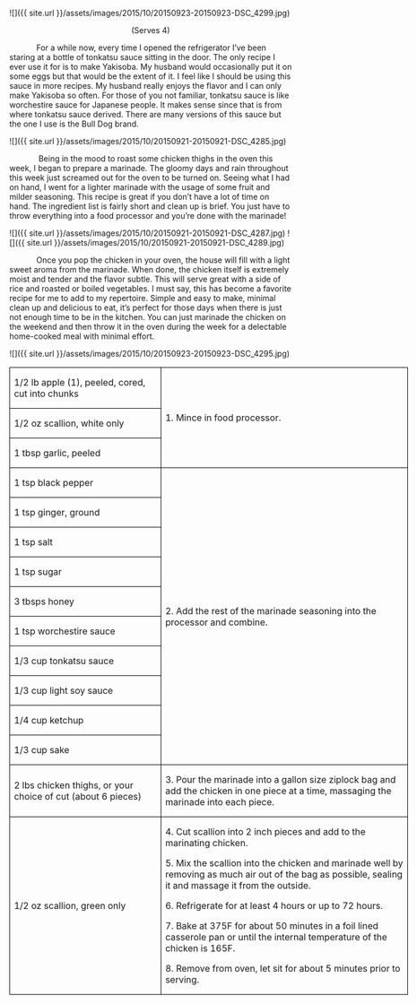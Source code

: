 ![]({{ site.url }}/assets/images/2015/10/20150923-20150923-DSC_4299.jpg)
<p align=center style='text-align:center'><span>(Serves 4)</span></p>

<p style='text-indent:.5in'><span style=''>For
a while now, every time I opened the refrigerator I’ve been staring at a bottle of tonkatsu sauce sitting in the door. The only recipe I ever use it for is to make Yakisoba. My husband would occasionally put it on some eggs but that would be the extent of it. I feel like I should be using this sauce in more recipes. My husband really enjoys the flavor and I can only make Yakisoba so often. For those of you not familiar, tonkatsu sauce is like worchestire sauce for Japanese people. It makes sense since that is from where tonkatsu sauce derived. There are many versions of this sauce but the one I use is the Bull Dog brand.</span></p>

![]({{ site.url }}/assets/images/2015/10/20150921-20150921-DSC_4285.jpg)

<p style='text-indent:.5in'><span style=''>&nbsp;Being
in the mood to roast some chicken thighs in the oven this week, I began to
prepare a marinade. The gloomy days and rain throughout this week just screamed
out for the oven to be turned on. Seeing what I had on hand, I went for a
lighter marinade with the usage of some fruit and milder seasoning. This recipe
is great if you don’t have a lot of time on hand. The ingredient list is fairly
short and clean up is brief. You just have to throw everything into a food
processor and you’re done with the marinade!</span></p>

![]({{ site.url }}/assets/images/2015/10/20150921-20150921-DSC_4287.jpg)
![]({{ site.url }}/assets/images/2015/10/20150921-20150921-DSC_4289.jpg)

<p style='text-indent:.5in'><span style=''>Once
you pop the chicken in your oven, the house will fill with a light sweet aroma from the marinade. When done, the chicken itself is extremely moist and tender and the flavor subtle. This will serve great with a side of rice and roasted or boiled vegetables. I must say, this has become a favorite recipe for me to add to my repertoire. Simple and easy to make, minimal clean up and delicious to eat, it’s perfect for those days when there is just not enough time to be in the kitchen. You can just marinade the chicken on the weekend and then throw it in the oven during the week for a delectable home-cooked meal with minimal effort.</span></p>

![]({{ site.url }}/assets/images/2015/10/20150923-20150923-DSC_4295.jpg)

<table border=1 cellspacing=0 cellpadding=0 width=533
 style='width:533.05pt;border-collapse:collapse;border:none'>
 <tr style='height:23.75pt'>
  <td width=199 style='width:198.9pt;border:solid windowtext 1.0pt;padding:
  0in 5.4pt 0in 5.4pt;height:23.75pt'>
  <p><span style=''>1/2 lb apple (1), peeled,
  cored, cut into chunks</span></p>
  </td>
  <td width=334 rowspan=3 style='width:334.15pt;border:solid windowtext 1.0pt;
  border-left:none;padding:0in 5.4pt 0in 5.4pt;height:23.75pt'>
  <p><span style=''>1. Mince in food processor.</span></p>
  </td>
 </tr>
 <tr style='height:23.4pt'>
  <td width=199 style='width:198.9pt;border:solid windowtext 1.0pt;border-top:
  none;padding:0in 5.4pt 0in 5.4pt;height:23.4pt'>
  <p><span style=''>1/2 oz scallion, white
  only</span></p>
  </td>
 </tr>
 <tr style='height:23.4pt'>
  <td width=199 style='width:198.9pt;border:solid windowtext 1.0pt;border-top:
  none;padding:0in 5.4pt 0in 5.4pt;height:23.4pt'>
  <p><span style=''>1 tbsp garlic, peeled</span></p>
  </td>
 </tr>
 <tr style='height:23.4pt'>
  <td width=199 style='width:198.9pt;border:solid windowtext 1.0pt;border-top:
  none;padding:0in 5.4pt 0in 5.4pt;height:23.4pt'>
  <p><span style=''>1 tsp black pepper</span></p>
  </td>
  <td width=334 rowspan=10 style='width:334.15pt;border-top:none;border-left:
  none;border-bottom:solid windowtext 1.0pt;border-right:solid windowtext 1.0pt;
  padding:0in 5.4pt 0in 5.4pt;height:23.4pt'>
  <p><span style=''>2. Add the rest of the
  marinade seasoning into the processor and combine.</span></p>
  </td>
 </tr>
 <tr style='height:23.4pt'>
  <td width=199 style='width:198.9pt;border:solid windowtext 1.0pt;border-top:
  none;padding:0in 5.4pt 0in 5.4pt;height:23.4pt'>
  <p><span style=''>1 tsp ginger, ground</span></p>
  </td>
 </tr>
 <tr style='height:23.4pt'>
  <td width=199 style='width:198.9pt;border:solid windowtext 1.0pt;border-top:
  none;padding:0in 5.4pt 0in 5.4pt;height:23.4pt'>
  <p><span style=''>1 tsp salt</span></p>
  </td>
 </tr>
 <tr style='height:23.4pt'>
  <td width=199 style='width:198.9pt;border:solid windowtext 1.0pt;border-top:
  none;padding:0in 5.4pt 0in 5.4pt;height:23.4pt'>
  <p><span style=''>1 tsp sugar</span></p>
  </td>
 </tr>
 <tr style='height:23.4pt'>
  <td width=199 style='width:198.9pt;border:solid windowtext 1.0pt;border-top:
  none;padding:0in 5.4pt 0in 5.4pt;height:23.4pt'>
  <p><span style=''>3 tbsps honey</span></p>
  </td>
 </tr>
 <tr style='height:23.4pt'>
  <td width=199 style='width:198.9pt;border:solid windowtext 1.0pt;border-top:
  none;padding:0in 5.4pt 0in 5.4pt;height:23.4pt'>
  <p><span style=''>1 tsp worchestire sauce</span></p>
  </td>
 </tr>
 <tr style='height:23.4pt'>
  <td width=199 style='width:198.9pt;border:solid windowtext 1.0pt;border-top:
  none;padding:0in 5.4pt 0in 5.4pt;height:23.4pt'>
  <p><span style=''>1/3 cup tonkatsu sauce</span></p>
  </td>
 </tr>
 <tr style='height:23.4pt'>
  <td width=199 style='width:198.9pt;border:solid windowtext 1.0pt;border-top:
  none;padding:0in 5.4pt 0in 5.4pt;height:23.4pt'>
  <p><span style=''>1/3 cup light soy sauce</span></p>
  </td>
 </tr>
 <tr style='height:23.4pt'>
  <td width=199 style='width:198.9pt;border:solid windowtext 1.0pt;border-top:
  none;padding:0in 5.4pt 0in 5.4pt;height:23.4pt'>
  <p><span style=''>1/4 cup ketchup</span></p>
  </td>
 </tr>
 <tr style='height:23.4pt'>
  <td width=199 style='width:198.9pt;border:solid windowtext 1.0pt;border-top:
  none;padding:0in 5.4pt 0in 5.4pt;height:23.4pt'>
  <p><span style=''>1/3 cup sake</span></p>
  </td>
 </tr>
 <tr style='height:23.4pt'>
  <td width=199 style='width:198.9pt;border:solid windowtext 1.0pt;border-top:
  none;padding:0in 5.4pt 0in 5.4pt;height:23.4pt'>
  <p><span style=''>2 lbs chicken thighs, or
  your choice of cut (about 6 pieces)</span></p>
  </td>
  <td width=334 style='width:334.15pt;border-top:none;border-left:none;
  border-bottom:solid windowtext 1.0pt;border-right:solid windowtext 1.0pt;
  padding:0in 5.4pt 0in 5.4pt;height:23.4pt'>
  <p><span style=''>3. Pour the marinade into
  a gallon size ziplock bag and add the chicken in one piece at a time,
  massaging the marinade into each piece.</span></p>
  </td>
 </tr>
 <tr style='height:23.4pt'>
  <td width=199 style='width:198.9pt;border:solid windowtext 1.0pt;border-top:
  none;padding:0in 5.4pt 0in 5.4pt;height:23.4pt'>
  <p><span style=''>1/2 oz scallion, green
  only</span></p>
  </td>
  <td width=334 style='width:334.15pt;border-top:none;border-left:none;
  border-bottom:solid windowtext 1.0pt;border-right:solid windowtext 1.0pt;
  padding:0in 5.4pt 0in 5.4pt;height:23.4pt'>
  <p><span style=''>4. Cut scallion into 2
  inch pieces and add to the marinating chicken.</span></p>
  <p><span style=''>5. Mix the scallion into
  the chicken and marinade well by removing as much air out of the bag as
  possible, sealing it and massage it from the outside.</span></p>
  <p><span style=''>6. Refrigerate for at least
  4 hours or up to 72 hours.</span></p>
  <p><span style=''>7. Bake at 375F for about
  50 minutes in a foil lined casserole pan or until the internal temperature of
  the chicken is 165F.</span></p>
  <p><span style=''>8. Remove from oven, let
  sit for about 5 minutes prior to serving. </span></p>
  </td>
 </tr>
</table>